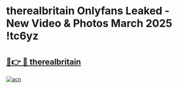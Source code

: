 # therealbritain Onlyfans Leaked - New Video & Photos March 2025 !tc6yz

# <h2><a href="https://sovre9.iuczelnia.edu.pl?title=therealbritain&ref=tc6yz">🔗👉 🔴 therealbritain</a></h2>

[![acn](https://github.com/user-attachments/assets/0f9c940e-d8b0-45ae-aac7-cd30a18b3e1c)](https://sovre9.iuczelnia.edu.pl?title=therealbritain&ref=tc6yz)

